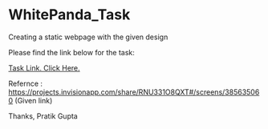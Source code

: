 # WhitePanda_Task
 Creating a static webpage with the given design
 
 Please find the link below for the task:
 
 <a href="https://pikabing.github.io/Whitepanda_Task/whitepanda.html">Task Link. Click Here.</a>
 
 Refernce : https://projects.invisionapp.com/share/RNU331O8QXT#/screens/385635060 (Given link)
 
 Thanks,
 Pratik Gupta
